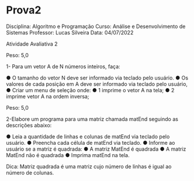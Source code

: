# Prova2

Disciplina: Algoritmo e Programação
Curso: Análise e Desenvolvimento de Sistemas
Professor: Lucas Silveira
Data: 04/07/2022

Atividade Avaliativa 2

Peso: 5,0

1- Para um vetor A de N números inteiros, faça:

● O tamanho do vetor N deve ser informado via teclado pelo usuário.
● Os valores de cada posição em A deve ser informado via teclado pelo
usuário,
● Criar um menu de seleção onde:
● 1 imprime o vetor A na tela;
● 2 imprime vetor A na ordem inversa;

Peso: 5,0

2-Elabore um programa para uma matriz chamada matEnd seguindo as
descrições abaixo:

● Leia a quantidade de linhas e colunas de matEnd via teclado pelo
usuário.
● Preencha cada célula de matEnd via teclado.
● Informe ao usuário se a matriz é quadrada:
● A matriz MatEnd é quadrada
● A matriz MatEnd não é quadrada
● Imprima matEnd na tela.

Dica: Matriz quadrada é uma matriz cujo número de linhas é igual ao número de
colunas.
